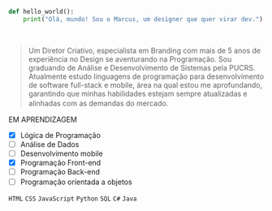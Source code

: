 
```python
def hello_world():
    print("Olá, mundo! Sou o Marcus, um designer que quer virar dev.")
```
‎‎‎‎‎‎‎‎
>Um Diretor Criativo, especialista em Branding com mais de 5 anos de experiência no Design se aventurando na Programação.
Sou graduando de Análise e Desenvolvimento de Sistemas pela PUCRS. Atualmente estudo linguagens de programação para desenvolvimento de software full-stack e mobile, área na qual estou me aprofundando, garantindo que minhas habilidades estejam sempre atualizadas e alinhadas com as demandas do mercado.
‎‎‎‎‎‎‎‎‎‎‎‎‎‎‎‎ㅤ

‎‎‎‎‎‎‎‎‎EM APRENDIZAGEM
- [x] Lógica de Programação
- [ ] Análise de Dados
- [ ] Desenvolvimento mobile
- [x] Programação Front-end
- [ ] Programação Back-end
- [ ] Programação orientada a objetos
‎‎‎‎‎‎‎‎‎‎‎‎‎‎‎‎ㅤ

`HTML` `CSS` `JavaScript` `Python` `SQL` `C#` `Java`
